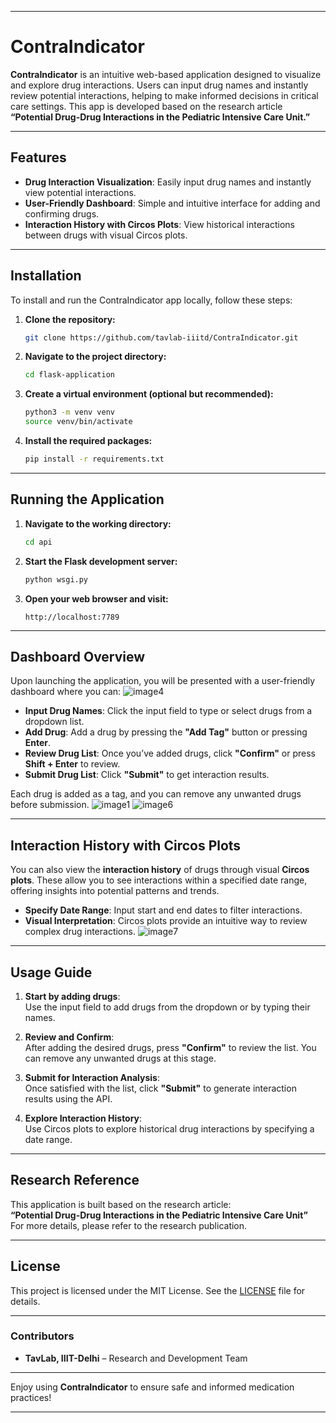 
---

# **ContraIndicator**

**ContraIndicator** is an intuitive web-based application designed to visualize and explore drug interactions. Users can input drug names and instantly review potential interactions, helping to make informed decisions in critical care settings. This app is developed based on the research article **“Potential Drug-Drug Interactions in the Pediatric Intensive Care Unit.”**

---

## **Features**
- **Drug Interaction Visualization**: Easily input drug names and instantly view potential interactions.
- **User-Friendly Dashboard**: Simple and intuitive interface for adding and confirming drugs.
- **Interaction History with Circos Plots**: View historical interactions between drugs with visual Circos plots.
  
---

## **Installation**

To install and run the ContraIndicator app locally, follow these steps:

1. **Clone the repository:**
    ```bash
    git clone https://github.com/tavlab-iiitd/ContraIndicator.git
    ```

2. **Navigate to the project directory:**
    ```bash
    cd flask-application
    ```

3. **Create a virtual environment (optional but recommended):**
    ```bash
    python3 -m venv venv
    source venv/bin/activate
    ```

4. **Install the required packages:**
    ```bash
    pip install -r requirements.txt
    ```

---

## **Running the Application**

1. **Navigate to the working directory:**
    ```bash
    cd api
    ```

2. **Start the Flask development server:**
    ```bash
    python wsgi.py
    ```

3. **Open your web browser and visit:**
    ```
    http://localhost:7789
    ```

---

## **Dashboard Overview**

Upon launching the application, you will be presented with a user-friendly dashboard where you can:
![image4](https://github.com/user-attachments/assets/10f6d708-aee4-49fa-ab70-4a84640ea731)

- **Input Drug Names**: Click the input field to type or select drugs from a dropdown list.
- **Add Drug**: Add a drug by pressing the **"Add Tag"** button or pressing **Enter**.
- **Review Drug List**: Once you’ve added drugs, click **"Confirm"** or press **Shift + Enter** to review.
- **Submit Drug List**: Click **"Submit"** to get interaction results.

Each drug is added as a tag, and you can remove any unwanted drugs before submission.
![image1](https://github.com/user-attachments/assets/2983723f-2433-4e58-976a-08e345af751c)
![image6](https://github.com/user-attachments/assets/7bdd67d1-a7ab-4e0d-8b7d-a938f43bb6c2)

---

## **Interaction History with Circos Plots**

You can also view the **interaction history** of drugs through visual **Circos plots**. These allow you to see interactions within a specified date range, offering insights into potential patterns and trends.

- **Specify Date Range**: Input start and end dates to filter interactions.
- **Visual Interpretation**: Circos plots provide an intuitive way to review complex drug interactions.
![image7](https://github.com/user-attachments/assets/52bb3117-c5a8-470f-9326-bc8cc433cc9b)

---

## **Usage Guide**

1. **Start by adding drugs**:  
   Use the input field to add drugs from the dropdown or by typing their names.

2. **Review and Confirm**:  
   After adding the desired drugs, press **"Confirm"** to review the list. You can remove any unwanted drugs at this stage.

3. **Submit for Interaction Analysis**:  
   Once satisfied with the list, click **"Submit"** to generate interaction results using the API.

4. **Explore Interaction History**:  
   Use Circos plots to explore historical drug interactions by specifying a date range.

---

## **Research Reference**

This application is built based on the research article:  
**“Potential Drug-Drug Interactions in the Pediatric Intensive Care Unit”**  
For more details, please refer to the research publication.

---

## **License**

This project is licensed under the MIT License. See the [LICENSE](LICENSE) file for details.

---

### **Contributors**

- **TavLab, IIIT-Delhi** – Research and Development Team

---

Enjoy using **ContraIndicator** to ensure safe and informed medication practices!  

---

